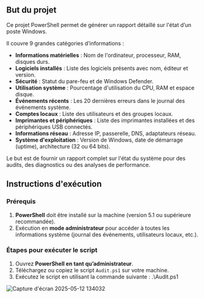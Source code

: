 ## But du projet

Ce projet PowerShell permet de générer un rapport détaillé sur l'état d’un poste Windows.

Il couvre 9 grandes catégories d’informations :

- **Informations matérielles** : Nom de l'ordinateur, processeur, RAM, disques durs.
- **Logiciels installés** : Liste des logiciels présents avec nom, éditeur et version.
- **Sécurité** : Statut du pare-feu et de Windows Defender.
- **Utilisation système** : Pourcentage d'utilisation du CPU, RAM et espace disque.
- **Événements récents** : Les 20 dernières erreurs dans le journal des événements système.
- **Comptes locaux** : Liste des utilisateurs et des groupes locaux.
- **Imprimantes et périphériques** : Liste des imprimantes installées et des périphériques USB connectés.
- **Informations réseau** : Adresse IP, passerelle, DNS, adaptateurs réseau.
- **Système d'exploitation** : Version de Windows, date de démarrage (uptime), architecture (32 ou 64 bits).

Le but est de fournir un rapport complet sur l'état du système pour des audits, des diagnostics ou des analyses de performance.

## Instructions d'exécution

### Prérequis

1. **PowerShell** doit être installé sur la machine (version 5.1 ou supérieure recommandée).
2. Exécution en **mode administrateur** pour accéder à toutes les informations système (journal des événements, utilisateurs locaux, etc.).

### Étapes pour exécuter le script

1. Ouvrez **PowerShell en tant qu’administrateur**.
2. Téléchargez ou copiez le script `Audit.ps1` sur votre machine.
3. Exécutez le script en utilisant la commande suivante : .\Audit.ps1

![Capture d'écran 2025-05-12 134032](https://github.com/user-attachments/assets/f73e32c0-56d8-4b46-8e5c-8a869a7546ff)
